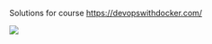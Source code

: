 Solutions for course https://devopswithdocker.com/

[<img src="http://www.google.com.au/images/nav_logo7.png">](http://google.com.au/)
